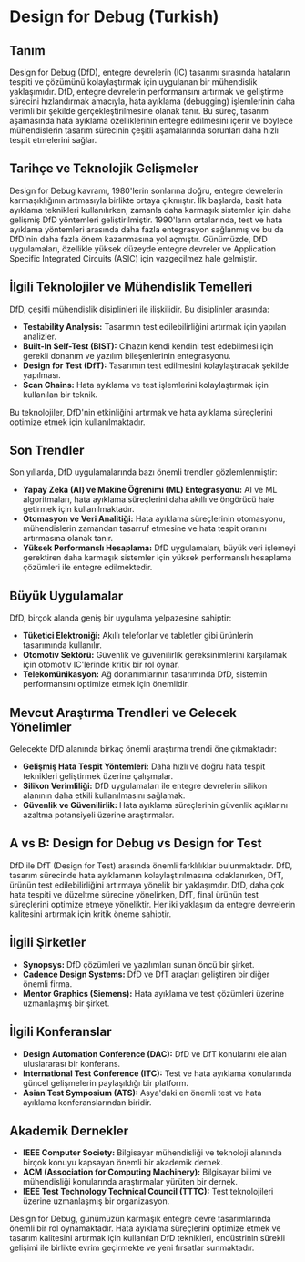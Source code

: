 # Design for Debug (Turkish)

## Tanım
Design for Debug (DfD), entegre devrelerin (IC) tasarımı sırasında hataların tespiti ve çözümünü kolaylaştırmak için uygulanan bir mühendislik yaklaşımıdır. DfD, entegre devrelerin performansını artırmak ve geliştirme sürecini hızlandırmak amacıyla, hata ayıklama (debugging) işlemlerinin daha verimli bir şekilde gerçekleştirilmesine olanak tanır. Bu süreç, tasarım aşamasında hata ayıklama özelliklerinin entegre edilmesini içerir ve böylece mühendislerin tasarım sürecinin çeşitli aşamalarında sorunları daha hızlı tespit etmelerini sağlar.

## Tarihçe ve Teknolojik Gelişmeler
Design for Debug kavramı, 1980'lerin sonlarına doğru, entegre devrelerin karmaşıklığının artmasıyla birlikte ortaya çıkmıştır. İlk başlarda, basit hata ayıklama teknikleri kullanılırken, zamanla daha karmaşık sistemler için daha gelişmiş DfD yöntemleri geliştirilmiştir. 1990'ların ortalarında, test ve hata ayıklama yöntemleri arasında daha fazla entegrasyon sağlanmış ve bu da DfD'nin daha fazla önem kazanmasına yol açmıştır. Günümüzde, DfD uygulamaları, özellikle yüksek düzeyde entegre devreler ve Application Specific Integrated Circuits (ASIC) için vazgeçilmez hale gelmiştir.

## İlgili Teknolojiler ve Mühendislik Temelleri
DfD, çeşitli mühendislik disiplinleri ile ilişkilidir. Bu disiplinler arasında:

- **Testability Analysis:** Tasarımın test edilebilirliğini artırmak için yapılan analizler.
- **Built-In Self-Test (BIST):** Cihazın kendi kendini test edebilmesi için gerekli donanım ve yazılım bileşenlerinin entegrasyonu.
- **Design for Test (DfT):** Tasarımın test edilmesini kolaylaştıracak şekilde yapılması.
- **Scan Chains:** Hata ayıklama ve test işlemlerini kolaylaştırmak için kullanılan bir teknik.

Bu teknolojiler, DfD'nin etkinliğini artırmak ve hata ayıklama süreçlerini optimize etmek için kullanılmaktadır.

## Son Trendler
Son yıllarda, DfD uygulamalarında bazı önemli trendler gözlemlenmiştir:

- **Yapay Zeka (AI) ve Makine Öğrenimi (ML) Entegrasyonu:** AI ve ML algoritmaları, hata ayıklama süreçlerini daha akıllı ve öngörücü hale getirmek için kullanılmaktadır.
- **Otomasyon ve Veri Analitiği:** Hata ayıklama süreçlerinin otomasyonu, mühendislerin zamandan tasarruf etmesine ve hata tespit oranını artırmasına olanak tanır.
- **Yüksek Performanslı Hesaplama:** DfD uygulamaları, büyük veri işlemeyi gerektiren daha karmaşık sistemler için yüksek performanslı hesaplama çözümleri ile entegre edilmektedir.

## Büyük Uygulamalar
DfD, birçok alanda geniş bir uygulama yelpazesine sahiptir:

- **Tüketici Elektroniği:** Akıllı telefonlar ve tabletler gibi ürünlerin tasarımında kullanılır.
- **Otomotiv Sektörü:** Güvenlik ve güvenilirlik gereksinimlerini karşılamak için otomotiv IC'lerinde kritik bir rol oynar.
- **Telekomünikasyon:** Ağ donanımlarının tasarımında DfD, sistemin performansını optimize etmek için önemlidir.

## Mevcut Araştırma Trendleri ve Gelecek Yönelimler
Gelecekte DfD alanında birkaç önemli araştırma trendi öne çıkmaktadır:

- **Gelişmiş Hata Tespit Yöntemleri:** Daha hızlı ve doğru hata tespit teknikleri geliştirmek üzerine çalışmalar.
- **Silikon Verimliliği:** DfD uygulamaları ile entegre devrelerin silikon alanının daha etkili kullanılmasını sağlamak.
- **Güvenlik ve Güvenilirlik:** Hata ayıklama süreçlerinin güvenlik açıklarını azaltma potansiyeli üzerine araştırmalar.

## A vs B: Design for Debug vs Design for Test
DfD ile DfT (Design for Test) arasında önemli farklılıklar bulunmaktadır. DfD, tasarım sürecinde hata ayıklamanın kolaylaştırılmasına odaklanırken, DfT, ürünün test edilebilirliğini artırmaya yönelik bir yaklaşımdır. DfD, daha çok hata tespiti ve düzeltme sürecine yönelirken, DfT, final ürünün test süreçlerini optimize etmeye yöneliktir. Her iki yaklaşım da entegre devrelerin kalitesini artırmak için kritik öneme sahiptir.

## İlgili Şirketler
- **Synopsys:** DfD çözümleri ve yazılımları sunan öncü bir şirket.
- **Cadence Design Systems:** DfD ve DfT araçları geliştiren bir diğer önemli firma.
- **Mentor Graphics (Siemens):** Hata ayıklama ve test çözümleri üzerine uzmanlaşmış bir şirket.

## İlgili Konferanslar
- **Design Automation Conference (DAC):** DfD ve DfT konularını ele alan uluslararası bir konferans.
- **International Test Conference (ITC):** Test ve hata ayıklama konularında güncel gelişmelerin paylaşıldığı bir platform.
- **Asian Test Symposium (ATS):** Asya'daki en önemli test ve hata ayıklama konferanslarından biridir.

## Akademik Dernekler
- **IEEE Computer Society:** Bilgisayar mühendisliği ve teknoloji alanında birçok konuyu kapsayan önemli bir akademik dernek.
- **ACM (Association for Computing Machinery):** Bilgisayar bilimi ve mühendisliği konularında araştırmalar yürüten bir dernek.
- **IEEE Test Technology Technical Council (TTTC):** Test teknolojileri üzerine uzmanlaşmış bir organizasyon.

Design for Debug, günümüzün karmaşık entegre devre tasarımlarında önemli bir rol oynamaktadır. Hata ayıklama süreçlerini optimize etmek ve tasarım kalitesini artırmak için kullanılan DfD teknikleri, endüstrinin sürekli gelişimi ile birlikte evrim geçirmekte ve yeni fırsatlar sunmaktadır.